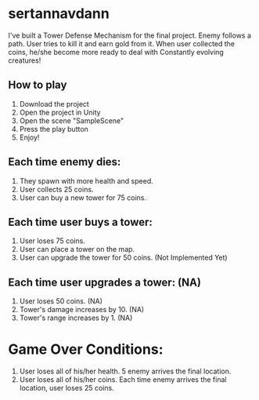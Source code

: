 # sertannavdann

I've built a Tower Defense Mechanism for the final project. 
Enemy follows a path. User tries to kill it and earn gold from it.
When user collected the coins, he/she become more ready to deal with
Constantly evolving creatures!

## How to play
1. Download the project
2. Open the project in Unity
3. Open the scene "SampleScene"
4. Press the play button
5. Enjoy!

## Each time enemy dies:
1. They spawn with more health and speed.
2. User collects 25 coins.
3. User can buy a new tower for 75 coins.

## Each time user buys a tower:
1. User loses 75 coins.
2. User can place a tower on the map.
3. User can upgrade the tower for 50 coins. (Not Implemented Yet)

## Each time user upgrades a tower: (NA)
1. User loses 50 coins. (NA)
2. Tower's damage increases by 10. (NA)
3. Tower's range increases by 1. (NA)

# Game Over Conditions:
1. User loses all of his/her health. 5 enemy arrives the final location.
2. User loses all of his/her coins. Each time enemy arrives the final location, user loses 25 coins.